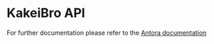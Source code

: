 # KakeiBro API

For further documentation please refer to the [Antora documentation](https://www.kakeibro.docs.dsbalderrama.top/kakeibro-docs/0.0.1/backend/index.html)
